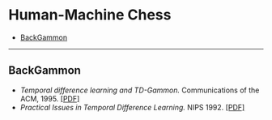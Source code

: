 # Human-Machine Chess

- [BackGammon](#backgammon)

--- ---

## BackGammon

- *Temporal difference learning and TD-Gammon.* Communications of the ACM, 1995. [[PDF]](http://cling.csd.uwo.ca/cs346a/extra/tdgammon.pdf)
- *Practical Issues in Temporal Difference Learning.* NIPS 1992. [[PDF]](http://papers.nips.cc/paper/465-practical-issues-in-temporal-difference-learning.pdf)
